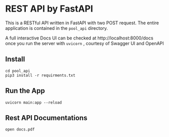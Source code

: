 # REST API by FastAPI 


This is a RESTful API written in FastAPI with two POST request. The entire application is contained in the `pool_api` directory.

A full interactive Docs UI can be checked  at http://localhost:8000/docs once you run the server with `uvicorn` , courtesy of Swagger UI and OpenAPI 


## Install


    cd pool_api
    pip3 install -r requirments.txt

## Run the App

    uvicorn main:app --reload


## Rest API Documentations

    open docs.pdf
